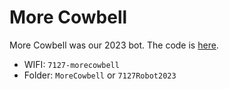 # More Cowbell
 
More Cowbell was our 2023 bot. The code is  [here](https://github.com/longmetal7127/morecowbell).

- WIFI: `7127-morecowbell`
- Folder: `MoreCowbell` or `7127Robot2023`
